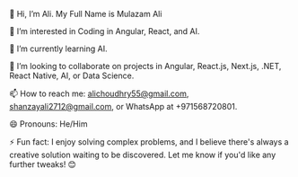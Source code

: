 👋 Hi, I’m Ali. My Full Name is Mulazam Ali

👀 I’m interested in Coding in Angular, React, and AI.

🌱 I’m currently learning AI.

💞️ I’m looking to collaborate on projects in Angular, React.js, Next.js, .NET, React Native, AI, or Data Science.

📫 How to reach me: alichoudhry55@gmail.com, shanzayali2712@gmail.com, or WhatsApp at +971568720801.

😄 Pronouns: He/Him

⚡ Fun fact: I enjoy solving complex problems, and I believe there's always a creative solution waiting to be discovered.
Let me know if you'd like any further tweaks! 😊

